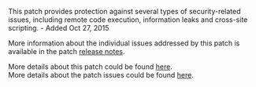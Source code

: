 This patch provides protection against several types of security-related issues, including remote code execution, information leaks and cross-site scripting. - Added Oct 27, 2015

More information about the individual issues addressed by this patch is available in the patch [release notes](http://merch.docs.magento.com/ce/user_guide/magento/release-notes-ce-1.9.2.2.html).

More details about this patch could be found [here](https://magento.com/security/patches/supee-6788).  
More details about the patch issues could be found [here](https://magento.stackexchange.com/questions/90019/supee-6788-possible-cache-issues/90961).

